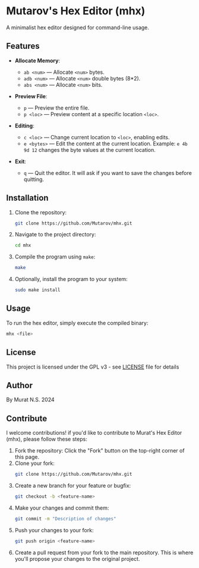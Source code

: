 # Mutarov's Hex Editor (mhx)

A minimalist hex editor designed for command-line usage.

## Features

- **Allocate Memory**:
  - `ab <num>` — Allocate `<num>` bytes.
  - `adb <num>` — Allocate `<num>` double bytes (8*2).
  - `abs <num>` — Allocate `<num>` bits.
  
- **Preview File**:
  - `p` — Preview the entire file.
  - `p <loc>` — Preview content at a specific location `<loc>`.

- **Editing**:
  - `c <loc>` — Change current location to `<loc>`, enabling edits.
  - `e <bytes>` — Edit the content at the current location. Example: `e 4b 9d 12` changes the byte values at the current location.

- **Exit**:
  - `q` — Quit the editor. It will ask if you want to save the changes before quitting.
  
## Installation

1. Clone the repository:
   ```bash
   git clone https://github.com/Mutarov/mhx.git
   ```
2. Navigate to the project directory:
   ```bash
   cd mhx
   ```
3. Compile the program using ```make```:
   ```bash
   make
   ```
4. Optionally, install the program to your system:
   ```bash
   sudo make install
   ```
## Usage
To run the hex editor, simply execute the compiled binary:
```bash
mhx <file>
```
## License
This project is licensed under the GPL v3 - see [LICENSE](LICENSE) file for details
## Author
By Murat N.S. 2024
## Contribute
I welcome contributions! if you'd like to contribute to Murat's Hex Editor (mhx), please follow these steps:
1. Fork the repository: Click the "Fork" button on the top-right corner of this page.
2. Clone your fork:
   ```bash
   git clone https://github.com/Mutarov/mhx.git
   ```
3. Create a new branch for your feature or bugfix:
   ```bash
   git checkout -b <feature-name>
   ```
4. Make your changes and commit them:
   ```bash
   git commit -m "Description of changes"
   ```
5. Push your changes to your fork:
   ```bash
   git push origin <feature-name>
   ```
6. Create a pull request from your fork to the main repository. This is where you'll propose your changes to the original project.
